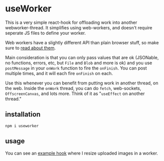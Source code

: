 # useWorker

This is a very simple react-hook for offloading work into another webworker-thread. It simplifies using web-workers, and doesn't require seperate JS files to define your worker.

Web workers have a slightly different API than plain browser stuff, so make sure to [read about them](https://developer.mozilla.org/en-US/docs/Web/API/Web_Workers_API/Using_web_workers).

Main consideration is that you can only pass values that are ok (JSONable, no functions, errors, etc, but `File` and `Blob` and more is ok) and you use `postMessage` in your `onWork` function to fire the `onFinish`. You can post multiple times, and it will each fire `onFinish` on each.

Use this whenever you can benefit from putting work in another thread, on the web. Inside the `onWork` thread, you can do `fetch`, web-sockets, `OffscreenCanvas`, and lots more. Think of it as "`useEffect` on another thread."

## installation

```
npm i useworker
```

## usage

You can see an [example hook](./example/src/useResizeImage.js) where I resize uploaded images in a worker.
